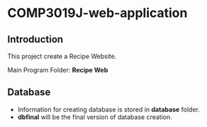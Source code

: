 # COMP3019J-web-application

## **Introduction**

This project create a Recipe Website.

Main Program Folder: **Recipe Web**

## **Database**

-	Information for creating database is stored in **database** folder.
-	**dbfinal** will be the final version of database creation.
